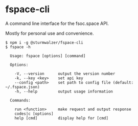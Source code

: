 # fspace-cli

A command line interface for the fsoc.space API. 

Mostly for personal use and convenience.

```
$ npm i -g @sturmwalzer/fspace-cli
$ fspace -h
```

```
  Usage: fspace [options] [command]

  Options:

    -V, --version      output the version number
    -k, --key <key>    set api key
    --config <path>    set path to config file (default: ~/.fspace.json)
    -h, --help         output usage information

  Commands:

    run <function>     make request and output response
    codes|c [options]
    help [cmd]         display help for [cmd]
```